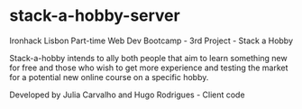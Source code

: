 # stack-a-hobby-server

Ironhack Lisbon Part-time Web Dev Bootcamp - 3rd Project - Stack a Hobby

Stack-a-hobby intends to ally both people that aim to learn something new for free and those who wish to get more experience and testing the market for a potential new online course on a specific hobby.

Developed by Julia Carvalho and Hugo Rodrigues - Client code
